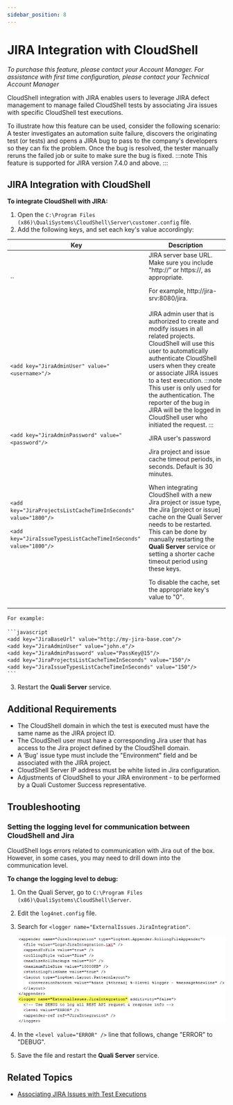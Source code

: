 ```yaml
---
sidebar_position: 8
---
```


# JIRA Integration with CloudShell

*To purchase this feature, please contact your Account Manager. For assistance with first time configuration, please contact your Technical Account Manager*

CloudShell integration with JIRA enables users to leverage JIRA defect management to manage failed CloudShell tests by associating Jira issues with specific CloudShell test executions.

To illustrate how this feature can be used, consider the following scenario: A tester investigates an automation suite failure, discovers the originating test (or tests) and opens a JIRA bug to pass to the company's developers so they can fix the problem. Once the bug is resolved, the tester manually reruns the failed job or suite to make sure the bug is fixed.
:::note
This feature is supported for JIRA version 7.4.0 and above.
:::

## JIRA Integration with CloudShell

**To integrate CloudShell with JIRA:**

1. Open the `C:\Program Files (x86)\QualiSystems\CloudShell\Server\customer.config` file.
2. Add the following keys, and set each key's value accordingly:
    
<table>
    <thead>
        <tr>
        <th>Key</th>
        <th>Description</th>
        </tr>
    </thead>
    <tbody>
        <tr>
            <td>`<add key="JiraBaseUrl" value="<URL>"/>`</td>
            <td>
            JIRA server base URL. Make sure you include "http://” or https://, as appropriate.

For example, http://jira-srv:8080/jira.
            </td>
        </tr>
        <tr>
            <td>`<add key="JiraAdminUser" value="<username>"/>`</td>
            <td>
            JIRA admin user that is authorized to create and modify issues in all related projects. CloudShell will use this user to automatically authenticate CloudShell users when they create or associate JIRA issues to a test execution.
:::note
This user is only used for the authentication. The reporter of the bug in JIRA will be the logged in CloudShell user who initiated the request.
:::
            </td>
        </tr>
        <tr>
            <td>`<add key="JiraAdminPassword" value="<password"/>`</td>
            <td>JIRA user's password</td>
        </tr>
        <tr>
            <td>
            `<add key="JiraProjectsListCacheTimeInSeconds" value="1800"/>`

`<add key="JiraIssueTypesListCacheTimeInSeconds" value="1800"/>`
            </td>
            <td>
            Jira project and issue cache timeout periods, in seconds. Default is 30 minutes.

When integrating CloudShell with a new Jira project or issue type, the Jira [project or issue] cache on the Quali Server needs to be restarted. This can be done by manually restarting the **Quali Server** service or setting a shorter cache timeout period using these keys.

To disable the cache, set the appropriate key's value to "0".
            </td>
        </tr>
    </tbody>
</table>
    
    For example:
    
    ```javascript
    <add key="JiraBaseUrl" value="http://my-jira-base.com"/>
    <add key="JiraAdminUser" value="john.e"/>
    <add key="JiraAdminPassword" value="PassKey@15"/>
    <add key="JiraProjectsListCacheTimeInSeconds" value="150"/>
    <add key="JiraIssueTypesListCacheTimeInSeconds" value="150"/>
    ```
    
3. Restart the **Quali Server** service.

## Additional Requirements

- The CloudShell domain in which the test is executed must have the same name as the JIRA project ID.
- The CloudShell user must have a corresponding Jira user that has access to the Jira project defined by the CloudShell domain.
- A ‘Bug' issue type must include the "Environment" field and be associated with the JIRA project.
- CloudShell Server IP address must be white listed in Jira configuration.
- Adjustments of CloudShell to your JIRA environment - to be performed by a Quali Customer Success representative.

## Troubleshooting

### Setting the logging level for communication between CloudShell and Jira

CloudShell logs errors related to communication with Jira out of the box. However, in some cases, you may need to drill down into the communication level.

**To change the logging level to debug:**

1. On the Quali Server, go to `C:\Program Files (x86)\QualiSystems\CloudShell\Server`.
2. Edit the `log4net.config` file.
3. Search for `<logger name="ExternalIssues.JiraIntegration"`.
    
    ![](/Images/Admin-Guide/Setting-Up-CloudShell/JiraLogging.png)
    
4. In the `<level value="ERROR" />` line that follows, change "ERROR" to "DEBUG".
    
5. Save the file and restart the **Quali Server** service.
    

## Related Topics

- [Associating JIRA Issues with Test Executions](../../portal/job-scheduling/associate-jira-issues-with-test-executions.md)
